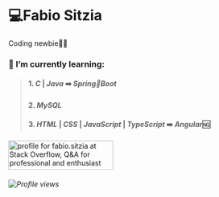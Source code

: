 # 💻Fabio Sitzia
Coding newbie👶🏻



### 🌱 I’m currently learning:

> #### 1. *C* | *Java* ➡️ *Spring🌱Boot*
> #### 2. *MySQL*
> #### 3. *HTML* | *CSS* | *JavaScript* | *TypeScript* ➡️ *Angular*🆖


<a href="https://stackoverflow.com/users/18159609/fabio-sitzia"><img src="https://stackoverflow.com/users/flair/18159609.png" width="208" height="58" alt="profile for fabio.sitzia at Stack Overflow, Q&amp;A for professional and enthusiast programmers" title="profile for fabio.sitzia at Stack Overflow, Q&amp;A for professional and enthusiast programmers"></a>



###### ![Profile views](https://gpvc.arturio.dev/fabiositzia)
